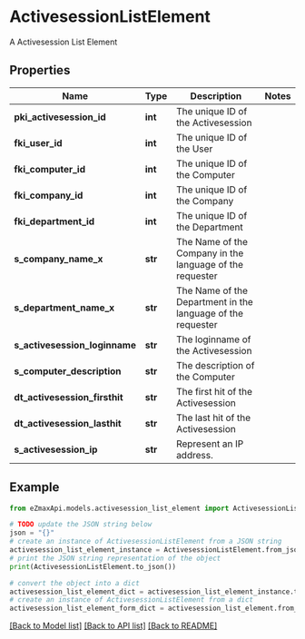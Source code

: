 # ActivesessionListElement

A Activesession List Element

## Properties

Name | Type | Description | Notes
------------ | ------------- | ------------- | -------------
**pki_activesession_id** | **int** | The unique ID of the Activesession | 
**fki_user_id** | **int** | The unique ID of the User | 
**fki_computer_id** | **int** | The unique ID of the Computer | 
**fki_company_id** | **int** | The unique ID of the Company | 
**fki_department_id** | **int** | The unique ID of the Department | 
**s_company_name_x** | **str** | The Name of the Company in the language of the requester | 
**s_department_name_x** | **str** | The Name of the Department in the language of the requester | 
**s_activesession_loginname** | **str** | The loginname of the Activesession | 
**s_computer_description** | **str** | The description of the Computer | 
**dt_activesession_firsthit** | **str** | The first hit of the Activesession | 
**dt_activesession_lasthit** | **str** | The last hit of the Activesession | 
**s_activesession_ip** | **str** | Represent an IP address. | 

## Example

```python
from eZmaxApi.models.activesession_list_element import ActivesessionListElement

# TODO update the JSON string below
json = "{}"
# create an instance of ActivesessionListElement from a JSON string
activesession_list_element_instance = ActivesessionListElement.from_json(json)
# print the JSON string representation of the object
print(ActivesessionListElement.to_json())

# convert the object into a dict
activesession_list_element_dict = activesession_list_element_instance.to_dict()
# create an instance of ActivesessionListElement from a dict
activesession_list_element_form_dict = activesession_list_element.from_dict(activesession_list_element_dict)
```
[[Back to Model list]](../README.md#documentation-for-models) [[Back to API list]](../README.md#documentation-for-api-endpoints) [[Back to README]](../README.md)


